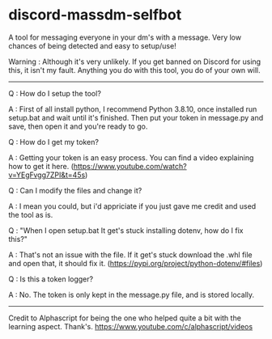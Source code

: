 # discord-massdm-selfbot
A tool for messaging everyone in your dm's with a message. Very low chances of being detected and easy to setup/use!

Warning :
Although it's very unlikely. If you get banned on Discord for using this, it isn't my fault.
Anything you do with this tool, you do of your own will. 

-----------------------------------------------------------------------------------------------------------------------------------------------------------------------------------

Q : How do I setup the tool?

A : First of all install python, I recommend Python 3.8.10, once installed run setup.bat and wait until it's finished. Then put your token in message.py and save, then open it and     you're ready to go.

Q : How do I get my token?

A : Getting your token is an easy process. You can find a video explaining how to get it here. (https://www.youtube.com/watch?v=YEgFvgg7ZPI&t=45s)

Q : Can I modify the files and change it?

A : I mean you could, but i'd appriciate if you just gave me credit and used the tool as is.

Q : "When I open setup.bat It get's stuck installing dotenv, how do I fix this?"

A : That's not an issue with the file. If it get's stuck download the .whl file and open that, it should fix it. (https://pypi.org/project/python-dotenv/#files)

Q : Is this a token logger?

A : No. The token is only kept in the message.py file, and is stored locally.

-----------------------------------------------------------------------------------------------------------------------------------------------------------------------------------

Credit to Alphascript for being the one who helped quite a bit with the learning aspect. Thank's.
https://www.youtube.com/c/alphascript/videos
